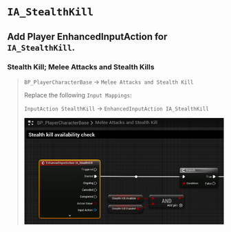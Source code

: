 # `IA_StealthKill`

## Add Player EnhancedInputAction for `IA_StealthKill`.

### Stealth Kill; Melee Attacks and Stealth Kills

>`BP_PlayerCharacterBase` -> `Melee Attacks and Stealth Kill`
>
>Replace the following `Input Mappings`:
>
>`InputAction StealthKill` -> `EnhancedInputAction IA_StealthKill`
>
>![image](./../../Images/EnhancedInput_StealthKills_01.png)